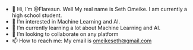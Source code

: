 - 👋 Hi, I’m @Flaresun. Well My real name is Seth Omeike. I am currently a high school student.
- 👀 I’m interested in Machine Learning and AI.
- 🌱 I’m currently learning a lot about Machine Learning and AI.
- 💞️ I’m looking to collaborate on any platform
- 📫 How to reach me: My email is omeikeseth@gmail.com

<!---
Flaresun/Flaresun is a ✨ special ✨ repository because its `README.md` (this file) appears on your GitHub profile.
You can click the Preview link to take a look at your changes.
--->
